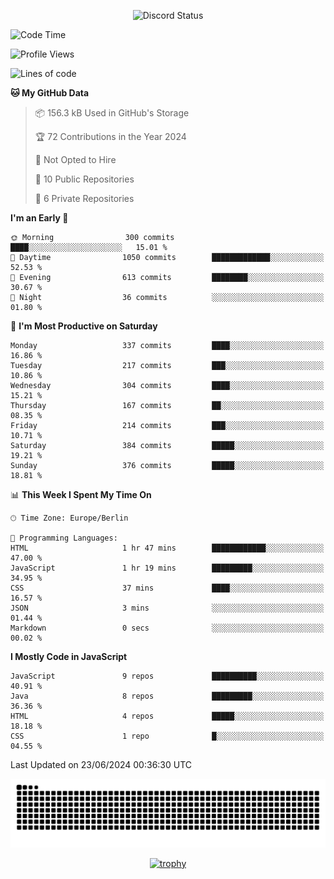 <!-- Discord Status -->
<p align="center">
  <img src="https://lanyard.cnrad.dev/api/531896089096486922?borderRadius=30px" alt="Discord Status" />
</p>

<!--START_SECTION:waka-->
![Code Time](http://img.shields.io/badge/Code%20Time-887%20hrs%207%20mins-blue)

![Profile Views](http://img.shields.io/badge/Profile%20Views-0-blue)

![Lines of code](https://img.shields.io/badge/From%20Hello%20World%20I%27ve%20Written-3.9%20million%20lines%20of%20code-blue)

**🐱 My GitHub Data** 

> 📦 156.3 kB Used in GitHub's Storage 
 > 
> 🏆 72 Contributions in the Year 2024
 > 
> 🚫 Not Opted to Hire
 > 
> 📜 10 Public Repositories 
 > 
> 🔑 6 Private Repositories 
 > 
**I'm an Early 🐤** 

```text
🌞 Morning                300 commits         ████░░░░░░░░░░░░░░░░░░░░░   15.01 % 
🌆 Daytime                1050 commits        █████████████░░░░░░░░░░░░   52.53 % 
🌃 Evening                613 commits         ████████░░░░░░░░░░░░░░░░░   30.67 % 
🌙 Night                  36 commits          ░░░░░░░░░░░░░░░░░░░░░░░░░   01.80 % 
```
📅 **I'm Most Productive on Saturday** 

```text
Monday                   337 commits         ████░░░░░░░░░░░░░░░░░░░░░   16.86 % 
Tuesday                  217 commits         ███░░░░░░░░░░░░░░░░░░░░░░   10.86 % 
Wednesday                304 commits         ████░░░░░░░░░░░░░░░░░░░░░   15.21 % 
Thursday                 167 commits         ██░░░░░░░░░░░░░░░░░░░░░░░   08.35 % 
Friday                   214 commits         ███░░░░░░░░░░░░░░░░░░░░░░   10.71 % 
Saturday                 384 commits         █████░░░░░░░░░░░░░░░░░░░░   19.21 % 
Sunday                   376 commits         █████░░░░░░░░░░░░░░░░░░░░   18.81 % 
```


📊 **This Week I Spent My Time On** 

```text
🕑︎ Time Zone: Europe/Berlin

💬 Programming Languages: 
HTML                     1 hr 47 mins        ████████████░░░░░░░░░░░░░   47.00 % 
JavaScript               1 hr 19 mins        █████████░░░░░░░░░░░░░░░░   34.95 % 
CSS                      37 mins             ████░░░░░░░░░░░░░░░░░░░░░   16.57 % 
JSON                     3 mins              ░░░░░░░░░░░░░░░░░░░░░░░░░   01.44 % 
Markdown                 0 secs              ░░░░░░░░░░░░░░░░░░░░░░░░░   00.02 % 
```

**I Mostly Code in JavaScript** 

```text
JavaScript               9 repos             ██████████░░░░░░░░░░░░░░░   40.91 % 
Java                     8 repos             █████████░░░░░░░░░░░░░░░░   36.36 % 
HTML                     4 repos             █████░░░░░░░░░░░░░░░░░░░░   18.18 % 
CSS                      1 repo              █░░░░░░░░░░░░░░░░░░░░░░░░   04.55 % 
```




 Last Updated on 23/06/2024 00:36:30 UTC
<!--END_SECTION:waka-->

<!-- GitHub Contribution Snake -->
<p align="center">
  <img src="https://raw.githubusercontent.com/vxnsin/vxnsin/output/github-contribution-grid-snake-dark.svg" alt="GitHub Contribution Snake" />
</p>

<!-- GitHub Trophy -->
<p align="center">
  <a href="https://github.com/ryo-ma/github-profile-trophy">
    <img src="https://github-profile-trophy.vercel.app/?username=vxnsin&theme=onedark" alt="trophy" />
  </a>
</p>
